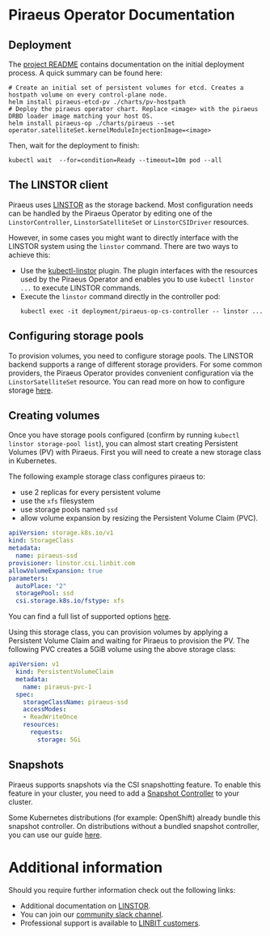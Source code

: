 # Piraeus Operator Documentation

## Deployment

The [project README](../README.md) contains documentation on the initial deployment
process. A quick summary can be found here:

```
# Create an initial set of persistent volumes for etcd. Creates a hostpath volume on every control-plane node.
helm install piraeus-etcd-pv ./charts/pv-hostpath
# Deploy the piraeus operator chart. Replace <image> with the piraeus DRBD loader image matching your host OS.
helm install piraeus-op ./charts/piraeus --set operator.satelliteSet.kernelModuleInjectionImage=<image>
```

Then, wait for the deployment to finish:

```
kubectl wait  --for=condition=Ready --timeout=10m pod --all
```

## The LINSTOR client

Piraeus uses [LINSTOR](https://github.com/linbit/linstor-server) as the storage backend. Most
configuration needs can be handled by the Piraeus Operator by editing one of the
`LinstorController`, `LinstorSatelliteSet` or `LinstorCSIDriver` resources.

However, in some cases you might want to directly interface with the LINSTOR system using the `linstor` command.
There are two ways to achieve this:

* Use the [kubectl-linstor](https://github.com/piraeusdatastore/kubectl-linstor) plugin. The plugin interfaces
  with the resources used by the Piraeus Operator and enables you to use `kubectl linstor ...` to execute LINSTOR
  commands.
* Execute the `linstor` command directly in the controller pod:
  ```
  kubectl exec -it deployment/piraeus-op-cs-controller -- linstor ...
  ```

## Configuring storage pools

To provision volumes, you need to configure storage pools. The LINSTOR backend supports
a range of different storage providers. For some common providers, the Piraeus Operator
provides convenient configuration via the `LinstorSatelliteSet` resource. You can read more
on how to configure storage [here](./storage.md).

## Creating volumes

Once you have storage pools configured (confirm by running `kubectl linstor storage-pool list`), you
can almost start creating Persistent Volumes (PV) with Piraeus. First you will need to create
a new storage class in Kubernetes.

The following example storage class configures piraeus to:
* use 2 replicas for every persistent volume
* use the `xfs` filesystem
* use storage pools named `ssd`
* allow volume expansion by resizing the Persistent Volume Claim (PVC).
```yaml
apiVersion: storage.k8s.io/v1
kind: StorageClass
metadata:
  name: piraeus-ssd
provisioner: linstor.csi.linbit.com
allowVolumeExpansion: true
parameters:
  autoPlace: "2"
  storagePool: ssd
  csi.storage.k8s.io/fstype: xfs
```

You can find a full list of supported options [here](https://linbit.com/drbd-user-guide/linstor-guide-1_0-en/#s-kubernetes-sc-parameters).

Using this storage class, you can provision volumes by applying a Persistent Volume Claim and waiting
for Piraeus to provision the PV. The following PVC creates a 5GiB volume using the above storage class:

```yaml
apiVersion: v1
  kind: PersistentVolumeClaim
  metadata:
    name: piraeus-pvc-1
  spec:
    storageClassName: piraeus-ssd
    accessModes:
    - ReadWriteOnce
    resources:
      requests:
        storage: 5Gi
```

## Snapshots

Piraeus supports snapshots via the CSI snapshotting feature. To enable this feature in your
cluster, you need to add a [Snapshot Controller](https://github.com/kubernetes-csi/external-snapshotter/) to your cluster.

Some Kubernetes distributions (for example: OpenShift) already bundle this snapshot controller. On distributions
without a bundled snapshot controller, you can use our guide [here](./optional-components.md#snapshot-support-components).

# Additional information

Should you require further information check out the following links:

* Additional documentation on [LINSTOR](https://linbit.com/drbd-user-guide/linstor-guide-1_0-en/#s-kubernetes-basic-configuration-and-deployment).
* You can join our [community slack channel](https://piraeus-datastore.slack.com/join/shared_invite/enQtOTM4OTk3MDcxMTIzLTM4YTdiMWI2YWZmMTYzYTg4YjQ0MjMxM2MxZDliZmEwNDA0MjBhMjIxY2UwYmY5YWU0NDBhNzFiNDFiN2JkM2Q).
* Professional support is available to [LINBIT customers](https://linbit.com/kubernetes).
